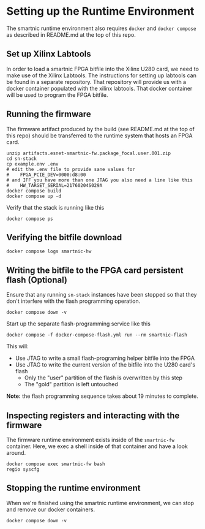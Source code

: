 Setting up the Runtime Environment
==================================

The smartnic runtime environment also requires `docker` and `docker compose` as described in README.md at the top of this repo.

Set up Xilinx Labtools
----------------------

In order to load a smartnic FPGA bitfile into the Xilinx U280 card, we need to make use of the Xilinx Labtools.  The instructions for setting up labtools can be found in a separate repository.  That repository will provide us with a docker container populated with the xilinx labtools.  That docker container will be used to program the FPGA bitfile.

Running the firmware
--------------------

The firmware artifact produced by the build (see README.md at the top of this repo) should be transferred to the runtime system that hosts an FPGA card.

```
unzip artifacts.esnet-smartnic-fw.package_focal.user.001.zip
cd sn-stack
cp example.env .env
# edit the .env file to provide sane values for
#    FPGA_PCIE_DEV=0000:d8:00
# and IFF you have more than one JTAG you also need a line like this
#    HW_TARGET_SERIAL=21760204S029A
docker compose build
docker compose up -d
```

Verify that the stack is running like this

```
docker compose ps
```

Verifying the bitfile download
------------------------------

```
docker compose logs smartnic-hw
```

Writing the bitfile to the FPGA card persistent flash (Optional)
----------------------------------------------------------------

Ensure that any running `sn-stack` instances have been stopped so that they don't interfere with the flash programming operation.

```
docker compose down -v
```

Start up the separate flash-programming service like this

```
docker compose -f docker-compose-flash.yml run --rm smartnic-flash
```

This will:
* Use JTAG to write a small flash-programing helper bitfile into the FPGA
* Use JTAG to write the current version of the bitfile into the U280 card's flash
  * Only the "user" partition of the flash is overwritten by this step
  * The "gold" partition is left untouched

**Note:** the flash programming sequence takes about 19 minutes to complete.

Inspecting registers and interacting with the firmware
------------------------------------------------------

The firmware runtime environment exists inside of the `smartnic-fw` container.  Here, we exec a shell inside of that container and have a look around.

```
docker compose exec smartnic-fw bash
regio syscfg
```

Stopping the runtime environment
--------------------------------

When we're finished using the smartnic runtime environment, we can stop and remove our docker containers.

```
docker compose down -v
```
